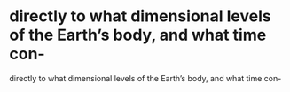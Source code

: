 # directly to what dimensional levels of the Earth’s body, and what time con-

directly to what dimensional levels of the Earth’s body, and what time con-